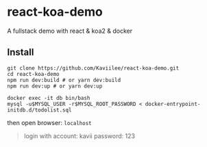 # react-koa-demo

A fullstack demo with react & koa2 & docker

## Install

```shell
git clone https://github.com/Kaviilee/react-koa-demo.git
cd react-koa-demo
npm run dev:build # or yarn dev:build
npm run dev:up # or yarn dev:up

docker exec -it db bin/bash
mysql -u$MYSQL_USER -r$MYSQL_ROOT_PASSWORD < docker-entrypoint-initdb.d/todolist.sql
```

then open browser: `localhost`

> login with account: kavii password: 123